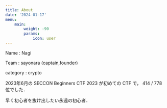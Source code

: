```yaml
---
title: About
date: '2024-01-17'
menu:
    main: 
        weight: -90
        params:
            icon: user
---
```


Name : Nagi

Team : sayonara (captain,founder) 

category : crypto

2023年6月の SECCON Beginners CTF 2023 が初めての CTF で， 414 / 778 位でした．

早く初心者を抜け出したい永遠の初心者．